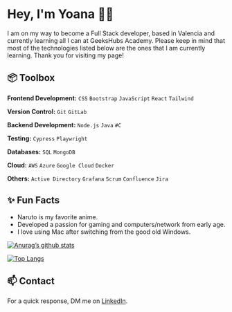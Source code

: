 # Hey, I'm Yoana 👋🏽
I am on my way to become a Full Stack developer, based in Valencia and currently learning all I can at GeeksHubs Academy. Please keep in mind that most of the technologies listed below are the ones that I am currently learning. Thank you for visiting my page!


## 📦 Toolbox
**Frontend Development:** `CSS` `Bootstrap` `JavaScript` `React`  `Tailwind` 
 
**Version Control:** `Git` `GitLab` 

**Backend Development:** `Node.js` `Java` `#C` 

**Testing:** `Cypress` `Playwright`

**Databases:** `SQL` `MongoDB`

**Cloud:** `AWS` `Azure` `Google Cloud` `Docker`

**Others:** `Active Directory` `Grafana` `Scrum` `Confluence` `Jira`


## ✨ Fun Facts
- Naruto is my favorite anime.
- Developed a passion for gaming and computers/network from early age.
- I love using Mac after switching from the good old Windows.


[![Anurag’s github stats](https://github-readme-stats.vercel.app/api?username=yoanastamenova)](https://github.com/yoanastamenova)

[![Top Langs](https://github-readme-stats.vercel.app/api/top-langs/?username=yoanastamenova&layout=compact)](https://github.com/yoanastamenova)

## 📫 Contact
For a quick response, DM me on [LinkedIn](https://www.linkedin.com/in/yoanastamenova/). 
